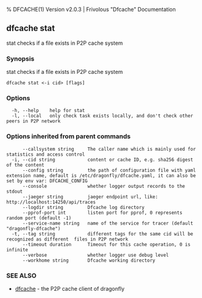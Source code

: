 % DFCACHE(1) Version v2.0.3 | Frivolous "Dfcache" Documentation

## dfcache stat

stat checks if a file exists in P2P cache system

### Synopsis

stat checks if a file exists in P2P cache system

```
dfcache stat <-i cid> [flags]
```

### Options

```
  -h, --help    help for stat
  -l, --local   only check task exists locally, and don't check other peers in P2P network
```

### Options inherited from parent commands

```
      --callsystem string     The caller name which is mainly used for statistics and access control
  -i, --cid string            content or cache ID, e.g. sha256 digest of the content
      --config string         the path of configuration file with yaml extension name, default is /etc/dragonfly/dfcache.yaml, it can also be set by env var: DFCACHE_CONFIG
      --console               whether logger output records to the stdout
      --jaeger string         jaeger endpoint url, like: http://localhost:14250/api/traces
      --logdir string         Dfcache log directory
      --pprof-port int        listen port for pprof, 0 represents random port (default -1)
      --service-name string   name of the service for tracer (default "dragonfly-dfcache")
  -t, --tag string            different tags for the same cid will be recognized as different  files in P2P network
      --timeout duration      Timeout for this cache operation, 0 is infinite
      --verbose               whether logger use debug level
      --workhome string       Dfcache working directory
```

### SEE ALSO

- [dfcache](dfcache.md) - the P2P cache client of dragonfly
